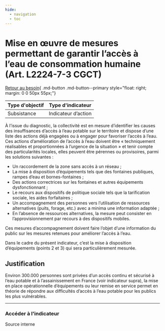 ```yaml
---
hide:
  - navigation
  - toc
---
```


# Mise en œuvre de mesures permettant de garantir l’accès à l’eau de consommation humaine (Art. L2224-7-3 CGCT) 

[Retour au besoin](https://konsilion.github.io/diag360/pages/besoins/bv1){ .md-button .md-button--primary style="float: right; margin: 0 0 50px 55px;"}

|Type d'objectif|Type d'indicateur|
|--|--|
|Subsistance|Indicateur d’action|

À  l’issue  du  diagnostic,  la  collectivité  est  en  mesure  d’identifier  les  causes  des insuffisances d’accès à l’eau potable sur le territoire et dispose d’une liste des actions déjà engagées ou à engager pour favoriser l’accès à l’eau.
Ces  actions  d’amélioration  de  l’accès  à l’eau doivent être « techniquement réalisables et proportionnées  à  l’urgence  de  la  situation  »  et  tenir  compte  des  particularités  locales, elles peuvent être pérennes ou provisoires, parmi les solutions suivantes : 

* Un raccordement de la zone sans accès à un réseau ; 
* La  mise  à  disposition  d’équipements  tels  que  des  fontaines  publiques,  rampes d’eau et bornes-fontaines ; 
* Des actions correctrices sur les fontaines et autres équipements dysfonctionnant ; 
* Le  recours  aux  dispositifs  de  politique  sociale  tels  que  la  tarification  sociale,  les aides forfaitaires ; 
* Un  accompagnement  des  personnes  vers  l’utilisation  de  ressources  alternatives (puits, forage, etc.) avec a minima une information adaptée ; 
* En  l’absence  de  ressources  alternatives,  la  mesure  peut  consister  en l’approvisionnement par recours à des dispositifs mobiles. 

Ces  mesures  d’accompagnement  doivent faire l’objet d’une information du public sur les mesures retenues pour améliorer l’accès à l’eau.

Dans le cadre du présent indicateur, c’est la mise à disposition d’équipements (points 2 et 3) qui sera particulièrement mesurée. 

## Justification

Environ 300.000 personnes sont privées d’un accès continu et sécurisé à l’eau potable et à l’assainissement  en  France  (voir  indicateur  supra),  la  mise  en  place  opérationnelle d’équipements  ou  leur  remise  en  service  permet  en  théorie  de  répondre aux difficultés d’accès à l’eau potable pour les publics les plus vulnérables. 

---

### Accéder à l'indicateur

Source interne
